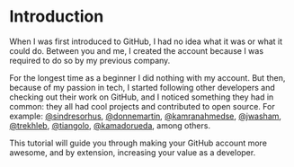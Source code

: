 # Introduction

When I was first introduced to GitHub,
I had no idea what it was or what it could do.
Between you and me,
I created the account because I was required to do so by my previous company.

For the longest time as a beginner
I did nothing with my account.
But then,
because of my passion in tech,
I started following other developers
and checking out their work on GitHub,
and I noticed something they had in common:
they all had cool projects
and contributed to open source.
For example:
[@sindresorhus](https://github.com/sindresorhus),
[@donnemartin](https://github.com/donnemartin),
[@kamranahmedse](https://github.com/kamranahmedse),
[@jwasham](https://github.com/jwasham),
[@trekhleb](https://github.com/trekhleb),
[@tiangolo](https://github.com/tiangolo),
[@kamadorueda](https://github.com/kamadorueda),
among others.

This tutorial will guide you
through making your GitHub account more awesome,
and by extension,
increasing your value as a developer.
